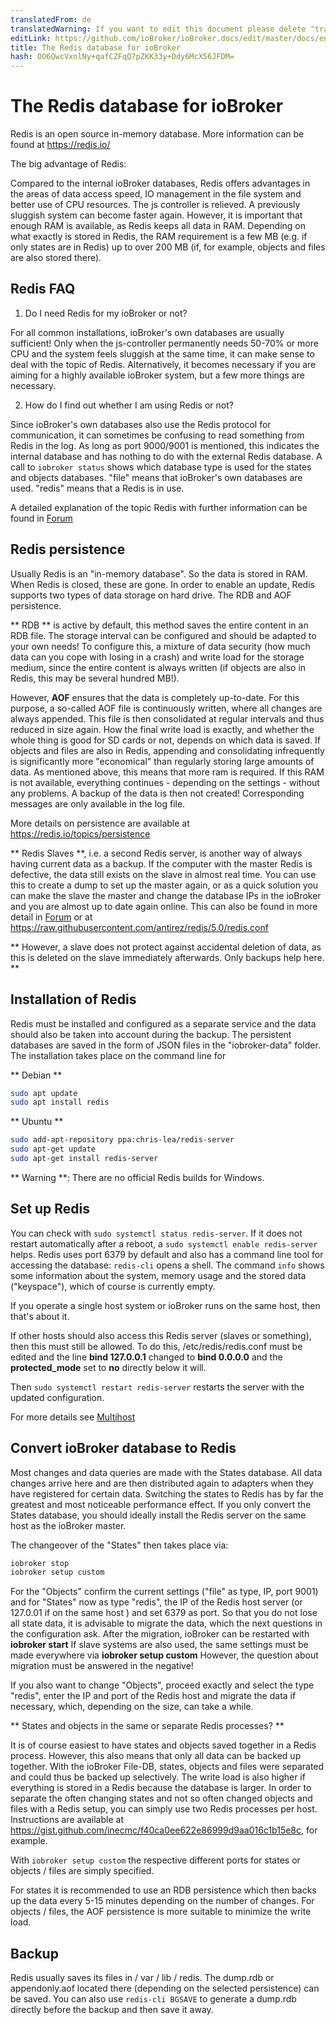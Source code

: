 ```yaml
---
translatedFrom: de
translatedWarning: If you want to edit this document please delete "translatedFrom" field, elsewise this document will be translated automatically again
editLink: https://github.com/ioBroker/ioBroker.docs/edit/master/docs/en/config/redis.md
title: The Redis database for ioBroker
hash: OO6QwcVxnlNy+qafCZFqQ7pZKK33y+Ddy6McX56JFDM=
---
```

# The Redis database for ioBroker
Redis is an open source in-memory database.
More information can be found at https://redis.io/

The big advantage of Redis:

Compared to the internal ioBroker databases, Redis offers advantages in the areas of data access speed, IO management in the file system and better use of CPU resources.
The js controller is relieved. A previously sluggish system can become faster again.
However, it is important that enough RAM is available, as Redis keeps all data in RAM. Depending on what exactly is stored in Redis, the RAM requirement is a few MB (e.g. if only states are in Redis) up to over 200 MB (if, for example, objects and files are also stored there).

## Redis FAQ
1. Do I need Redis for my ioBroker or not?

For all common installations, ioBroker's own databases are usually sufficient! Only when the js-controller permanently needs 50-70% or more CPU and the system feels sluggish at the same time, it can make sense to deal with the topic of Redis.
Alternatively, it becomes necessary if you are aiming for a highly available ioBroker system, but a few more things are necessary.

2. How do I find out whether I am using Redis or not?

Since ioBroker's own databases also use the Redis protocol for communication, it can sometimes be confusing to read something from Redis in the log. As long as port 9000/9001 is mentioned, this indicates the internal database and has nothing to do with the external Redis database.
A call to `iobroker status` shows which database type is used for the states and objects databases.
"file" means that ioBroker's own databases are used. "redis" means that a Redis is in use.

A detailed explanation of the topic Redis with further information can be found in [Forum](https://forum.iobroker.net/topic/26327/redis-in-iobroker-%C3%BCberblick)

## Redis persistence
Usually Redis is an "in-memory database". So the data is stored in RAM. When Redis is closed, these are gone.
In order to enable an update, Redis supports two types of data storage on hard drive.
The RDB and AOF persistence.

** RDB ** is active by default, this method saves the entire content in an RDB file. The storage interval can be configured and should be adapted to your own needs! To configure this, a mixture of data security (how much data can you cope with losing in a crash) and write load for the storage medium, since the entire content is always written (if objects are also in Redis, this may be several hundred MB!).

However, **AOF** ensures that the data is completely up-to-date.
For this purpose, a so-called AOF file is continuously written, where all changes are always appended. This file is then consolidated at regular intervals and thus reduced in size again. How the final write load is exactly, and whether the whole thing is good for SD cards or not, depends on which data is saved. If objects and files are also in Redis, appending and consolidating infrequently is significantly more "economical" than regularly storing large amounts of data.
As mentioned above, this means that more ram is required. If this RAM is not available, everything continues - depending on the settings - without any problems.
A backup of the data is then not created! Corresponding messages are only available in the log file.

More details on persistence are available at https://redis.io/topics/persistence

** Redis Slaves **, i.e. a second Redis server, is another way of always having current data as a backup.
If the computer with the master Redis is defective, the data still exists on the slave in almost real time.
You can use this to create a dump to set up the master again, or as a quick solution you can make the slave the master and change the database IPs in the ioBroker and you are almost up to date again online. This can also be found in more detail in [Forum](https://forum.iobroker.net/topic/26327/redis-in-iobroker-%C3%BCberblick) or at https://raw.githubusercontent.com/antirez/redis/5.0/redis.conf

** However, a slave does not protect against accidental deletion of data, as this is deleted on the slave immediately afterwards. Only backups help here. **

## Installation of Redis
Redis must be installed and configured as a separate service and the data should also be taken into account during the backup.
The persistent databases are saved in the form of JSON files in the "iobroker-data" folder.
The installation takes place on the command line for

** Debian **

```sh
sudo apt update
sudo apt install redis
```

** Ubuntu **

```sh
sudo add-apt-repository ppa:chris-lea/redis-server
sudo apt-get update
sudo apt-get install redis-server
```

** Warning **: There are no official Redis builds for Windows.

## Set up Redis
You can check with `sudo systemctl status redis-server`.
If it does not restart automatically after a reboot, a `sudo systemctl enable redis-server` helps.
Redis uses port 6379 by default and also has a command line tool for accessing the database: `redis-cli` opens a shell.
The command `info` shows some information about the system, memory usage and the stored data ("keyspace"), which of course is currently empty.

If you operate a single host system or ioBroker runs on the same host, then that's about it.

If other hosts should also access this Redis server (slaves or something), then this must still be allowed.
To do this, /etc/redis/redis.conf must be edited and the line **bind 127.0.0.1** changed to **bind 0.0.0.0** and the **protected_mode** set to **no** directly below it will.

Then `sudo systemctl restart redis-server` restarts the server with the updated configuration.

For more details see [Multihost](https://www.iobroker.net/#de/documentation/config/multihost.md)

## Convert ioBroker database to Redis
Most changes and data queries are made with the States database. All data changes arrive here and are then distributed again to adapters when they have registered for certain data.
Switching the states to Redis has by far the greatest and most noticeable performance effect.
If you only convert the States database, you should ideally install the Redis server on the same host as the ioBroker master.

The changeover of the "States" then takes place via:

```sh
iobroker stop
iobroker setup custom
```

For the "Objects" confirm the current settings ("file" as type, IP, port 9001) and for "States" now as type "redis", the IP of the Redis host server (or 127.0.01 if on the same host ) and set 6379 as port.
So that you do not lose all state data, it is advisable to migrate the data, which the next questions in the configuration ask.
After the migration, ioBroker can be restarted with **iobroker start** If slave systems are also used, the same settings must be made everywhere via **iobroker setup custom** However, the question about migration must be answered in the negative!

If you also want to change "Objects", proceed exactly and select the type "redis", enter the IP and port of the Redis host and migrate the data if necessary, which, depending on the size, can take a while.

** States and objects in the same or separate Redis processes? **

It is of course easiest to have states and objects saved together in a Redis process.
However, this also means that only all data can be backed up together.
With the ioBroker File-DB, states, objects and files were separated and could thus be backed up selectively.
The write load is also higher if everything is stored in a Redis because the database is larger.
In order to separate the often changing states and not so often changed objects and files with a Redis setup, you can simply use two Redis processes per host.
Instructions are available at https://gist.github.com/inecmc/f40ca0ee622e86999d9aa016c1b15e8c, for example.

With `iobroker setup custom` the respective different ports for states or objects / files are simply specified.

For states it is recommended to use an RDB persistence which then backs up the data every 5-15 minutes depending on the number of changes. For objects / files, the AOF persistence is more suitable to minimize the write load.

## Backup
Redis usually saves its files in / var / lib / redis. The dump.rdb or appendonly.aof located there (depending on the selected persistence) can be saved. You can also use `redis-cli BGSAVE` to generate a dump.rdb directly before the backup and then save it away.